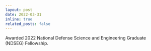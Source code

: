 ```yaml
---
layout: post
date: 2022-03-31 
inline: true
related_posts: false
---
```


Awarded 2022 National Defense Science and Engineering Graduate (NDSEG) Fellowship.
